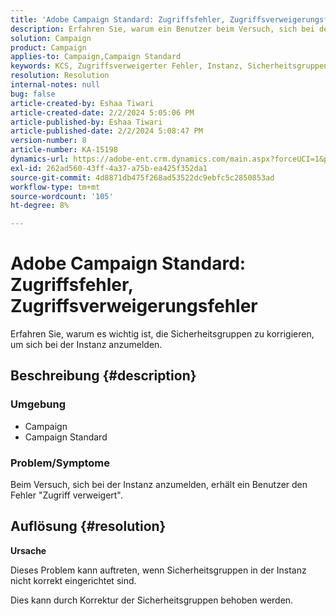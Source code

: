 ```yaml
---
title: 'Adobe Campaign Standard: Zugriffsfehler, Zugriffsverweigerungsfehler'
description: Erfahren Sie, warum ein Benutzer beim Versuch, sich bei der Instanz anzumelden, den Fehler "Zugriff verweigert"erhält.
solution: Campaign
product: Campaign
applies-to: Campaign,Campaign Standard
keywords: KCS, Zugriffsverweigerter Fehler, Instanz, Sicherheitsgruppen
resolution: Resolution
internal-notes: null
bug: false
article-created-by: Eshaa Tiwari
article-created-date: 2/2/2024 5:05:06 PM
article-published-by: Eshaa Tiwari
article-published-date: 2/2/2024 5:08:47 PM
version-number: 8
article-number: KA-15198
dynamics-url: https://adobe-ent.crm.dynamics.com/main.aspx?forceUCI=1&pagetype=entityrecord&etn=knowledgearticle&id=d983e134-edc1-ee11-9079-6045bd006268
exl-id: 262ad560-43ff-4a37-a75b-ea425f352da1
source-git-commit: 4d8871db475f268ad53522dc9ebfc5c2850853ad
workflow-type: tm+mt
source-wordcount: '105'
ht-degree: 8%

---
```


# Adobe Campaign Standard: Zugriffsfehler, Zugriffsverweigerungsfehler


Erfahren Sie, warum es wichtig ist, die Sicherheitsgruppen zu korrigieren, um sich bei der Instanz anzumelden.

## Beschreibung {#description}


### <b>Umgebung</b>

- Campaign
- Campaign Standard


### <b>Problem/Symptome</b>

Beim Versuch, sich bei der Instanz anzumelden, erhält ein Benutzer den Fehler &quot;Zugriff verweigert&quot;.


## Auflösung {#resolution}




<b>Ursache</b>

Dieses Problem kann auftreten, wenn Sicherheitsgruppen in der Instanz nicht korrekt eingerichtet sind.



Dies kann durch Korrektur der Sicherheitsgruppen behoben werden.
